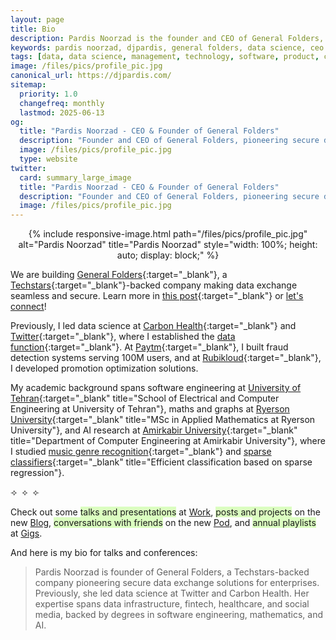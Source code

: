 ```yaml
---
layout: page
title: Bio
description: Pardis Noorzad is the founder and CEO of General Folders, pioneering secure data exchange solutions for enterprises. Previously led data science at Carbon Health and Twitter.
keywords: pardis noorzad, djpardis, general folders, data science, ceo founder, techstars, carbon health, twitter, data exchange, secure data sharing
tags: [data, data science, management, technology, software, product, cloud infrastructure]
image: /files/pics/profile_pic.jpg
canonical_url: https://djpardis.com/
sitemap:
  priority: 1.0
  changefreq: monthly
  lastmod: 2025-06-13
og:
  title: "Pardis Noorzad - CEO & Founder of General Folders"
  description: "Founder and CEO of General Folders, pioneering secure data exchange solutions for enterprises. Previously led data science at Carbon Health and Twitter."
  image: /files/pics/profile_pic.jpg
  type: website
twitter:
  card: summary_large_image
  title: "Pardis Noorzad - CEO & Founder of General Folders"
  description: "Founder and CEO of General Folders, pioneering secure data exchange solutions for enterprises. Previously led data science at Carbon Health and Twitter."
  image: /files/pics/profile_pic.jpg
---
```


<div style="margin: 0 auto; max-width: min(500px, 100%); text-align: center;">
    {% include responsive-image.html 
       path="/files/pics/profile_pic.jpg" 
       alt="Pardis Noorzad" 
       title="Pardis Noorzad" 
       style="width: 100%; height: auto; display: block;" %}
</div>

We are building [General Folders](https://generalfolders.com){:target="_blank"}, 
a [Techstars](https://www.techstars.com/newsroom/new-class-san-diego-sdsu){:target="_blank"}-backed company making data exchange seamless and secure. Learn more in 
[this post](https://medium.com/@djpardis/the-state-of-data-exchange-31049fa229f0){:target="_blank"} 
or [let's connect](mailto:pardis@generalfolders.com)!

Previously, I led data science at [Carbon Health](https://www.linkedin.com/posts/carbon-health_meet-pardis-noorzad-head-of-data-science-activity-6649426702302871552-DnLa/){:target="_blank"} 
and [Twitter](https://twitter.com/){:target="_blank"}, where I established the 
[data function](https://medium.com/@djpardis/models-for-integrating-data-science-teams-within-organizations-7c5afa032ebd){:target="_blank"}. 
At [Paytm](http://www.paytm.com){:target="_blank"}, 
I built fraud detection systems serving 100M users, and at 
[Rubikloud](https://www.linkedin.com/company/rubikloud-technologies/){:target="_blank"}, 
I developed promotion optimization solutions.

My academic background spans software engineering 
at [University of Tehran](http://ece.ut.ac.ir/en){:target="_blank" title="School of Electrical and Computer Engineering at University of Tehran"}, 
maths and graphs at [Ryerson University](https://www.torontomu.ca/graphs-group/join-us/){:target="_blank" title="MSc in Applied Mathematics at Ryerson University"}, 
and AI research at [Amirkabir University](http://ceit.aut.ac.ir/autcms/computer-engineering/en/home){:target="_blank" title="Department of Computer Engineering at Amirkabir University"}, 
where I studied [music genre recognition](/files/papers/genreSturmNoorzad20120116.pdf){:target="_blank"} 
and [sparse classifiers](/files/papers/Noorzad2012b.pdf){:target="_blank" title="Efficient classification based on sparse regression"}.

<div class="text-center">
    <span>&#10210;&nbsp;&nbsp;&#10209;&nbsp;&nbsp;&#10211;</span>
</div>

Check out some 
<span style="background-color: rgba(140,255,50,0.3);">talks and presentations</span> at [Work](/work), 
<span style="background-color: rgba(140,255,50,0.3);">posts and projects</span> on the new [Blog](/blog), 
<span style="background-color: rgba(140,255,50,0.3);">conversations with friends</span> on the new [Pod](/pod), and 
<span style="background-color: rgba(140,255,50,0.3);">annual playlists</span> at [Gigs](/gigs).

And here is my bio for talks and conferences:

> Pardis Noorzad is founder of General Folders, a Techstars-backed company pioneering secure data exchange solutions for enterprises. 
> Previously, she led data science at Twitter and Carbon Health. Her expertise spans data infrastructure, fintech, 
> healthcare, and social media, backed by degrees in software engineering, mathematics, and AI.
